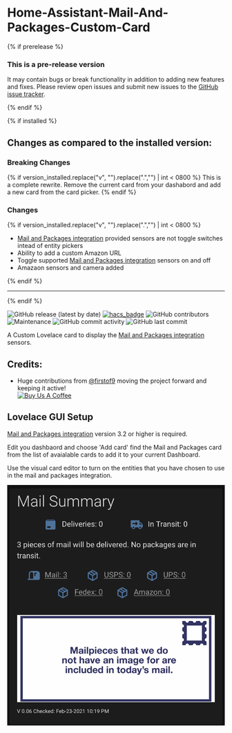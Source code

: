 # Home-Assistant-Mail-And-Packages-Custom-Card

{% if prerelease %}

### This is a pre-release version

It may contain bugs or break functionality in addition to adding new features and fixes. Please review open issues and submit new issues to the [GitHub issue tracker](https://github.com/moralmunky/Home-Assistant-Mail-And-Packages-Custom-Card/issues).

{% endif %}

{% if installed %}

## Changes as compared to the installed version:

### Breaking Changes

{% if version_installed.replace("v", "").replace(".","") | int < 0800  %}
This is a complete rewrite. Remove the current card from your dashabord and add a new card from the card picker.
{% endif %}

### Changes

{% if version_installed.replace("v", "").replace(".","") | int < 0800  %}

- [Mail and Packages integration](https://github.com/moralmunky/Home-Assistant-Mail-And-Packages) provided sensors are not toggle switches intead of entity pickers
- Ability to add a custom Amazon URL
- Toggle supported [Mail and Packages integration](https://github.com/moralmunky/Home-Assistant-Mail-And-Packages) sensors on and off
- Amazaon sensors and camera added

{% endif %}

---

{% endif %}

![GitHub release (latest by date)](https://img.shields.io/github/v/release/moralmunky/Home-Assistant-Mail-And-Packages-Custom-Card)
[![hacs_badge](https://img.shields.io/badge/HACS-Custom-orange.svg)](https://github.com/custom-components/hacs)
![GitHub contributors](https://img.shields.io/github/contributors/moralmunky/Home-Assistant-Mail-And-Packages-Custom-Card)
![Maintenance](https://img.shields.io/maintenance/yes/2020)
![GitHub commit activity](https://img.shields.io/github/commit-activity/m/moralmunky/Home-Assistant-Mail-And-Packages-Custom-Card)
![GitHub last commit](https://img.shields.io/github/last-commit/moralmunky/Home-Assistant-Mail-And-Packages-Custom-Card)

A Custom Lovelace card to display the [Mail and Packages integration](https://github.com/moralmunky/Home-Assistant-Mail-And-Packages) sensors.

## Credits:

- Huge contributions from [@firstof9](https://github.com/firstof9) moving the project forward and keeping it active!
  <br/>
  <a href="https://www.buymeacoffee.com/Moralmunky" target="_blank"><img src="/docs/coffee.png" alt="Buy Us A Coffee" height="51px" width="217px" /></a>

## Lovelace GUI Setup

[Mail and Packages integration](https://github.com/moralmunky/Home-Assistant-Mail-And-Packages) version 3.2 or higher is required.

Edit you dashbaord and choose 'Add card' find the Mail and Packages card from the list of avaialable cards to add it to your current Dashboard.

Use the visual card editor to turn on the entities that you have chosen to use in the mail and packages integration.

<img src="https://github.com/moralmunky/Home-Assistant-Mail-And-Packages-Custom-Card/blob/master/img/card-image.png?raw=true" alt="Preview of card" />
